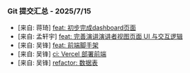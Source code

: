 ### Git 提交汇总 - 2025/7/15

- [来自: 蒋琦] [feat: 初步完成dashboard页面](https://github.com/GeminiProjects/quizgen/commit/52b49dcf3b4bc1710a22d665b12cd4925e3b449c)
- [来自: 孟轩宇] [feat: 完善演讲演讲者视图页面 UI 与交互逻辑](https://github.com/GeminiProjects/quizgen/commit/4d3d7b9d9cb9bc218609877f5aa180d22a4b2097)
- [来自: 吴锋] [feat: 前端脚手架](https://github.com/GeminiProjects/quizgen/commit/fa196bcc9c082209d577c5faf7257ccd92ea0d64)
- [来自: 吴锋] [ci: Vercel 部署前端](https://github.com/GeminiProjects/quizgen/commit/c07003ee472ec58360933f43dff5418161d55e26)
- [来自: 吴锋] [refactor: 数据表](https://github.com/GeminiProjects/quizgen/commit/6c6404c8ca80a51fb76b27b717fb8f9615d11593)
